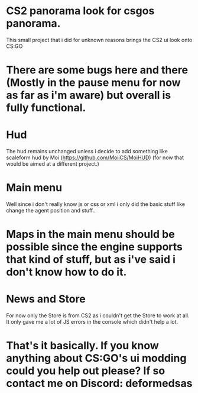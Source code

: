 # CS2 panorama look for csgos panorama.
This small project that i did for unknown reasons brings the CS2 ui look onto CS:GO

# There are some bugs here and there (Mostly in the pause menu for now as far as i'm aware) but overall is fully functional.


# Hud
The hud remains unchanged unless i decide to add something like scaleform hud by Moi (https://github.com/MoiiCS/MoiHUD) (for now that would be aimed at a different project.)



# Main menu
Well since i don't really know js or css or xml i only did the basic stuff like change the agent position and stuff..

# Maps in the main menu should be possible since the engine supports that kind of stuff, but as i've said i don't know how to do it.


# News and Store
For now only the Store is from CS2 as i couldn't get the Store to work at all. It only gave me a lot of JS errors in the console which didn't help a lot.



# That's it basically. If you know anything about CS:GO's ui modding could you help out please? If so contact me on Discord: deformedsas
